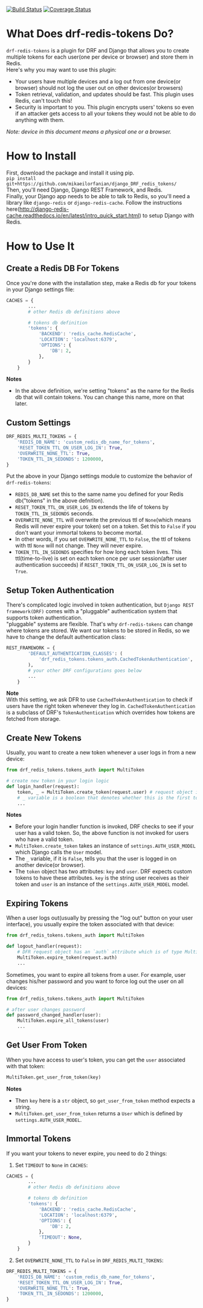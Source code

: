 [![Build Status](https://travis-ci.org/mikaeilorfanian/django_DRF_redis_tokens.svg?branch=master)](https://travis-ci.org/mikaeilorfanian/django_DRF_redis_tokens)  [![Coverage Status](https://coveralls.io/repos/github/mikaeilorfanian/django_DRF_redis_tokens/badge.svg?branch=master)](https://coveralls.io/github/mikaeilorfanian/django_DRF_redis_tokens?branch=master)
# What Does drf-redis-tokens Do?
`drf-redis-tokens` is a plugin for DRF and Django that allows you to create multiple tokens for each user(one per device or browser) and store them in Redis.    
Here's why you may want to use this plugin:
- Your users have multiple devices and a log out from one device(or browser) should not log the user out on other devices(or browsers)
- Token retrieval, validation, and updates should be fast. This plugin uses Redis, can't touch this!
- Security is important to you. This plugin encrypts users' tokens so even if an attacker gets access to all your tokens they would not be able to do anything with them.   



*Note: device in this document means a physical one or a browser.*
# How to Install
First, download the package and install it using pip.   
`pip install git+https://github.com/mikaeilorfanian/django_DRF_redis_tokens/`    
Then, you'll need Django, Django REST Framework, and Redis.   
Finally, your Django app needs to be able to talk to Redis, so you'll need a library like `django-redis` or `django-redis-cache`.
Follow the instructions here(http://django-redis-cache.readthedocs.io/en/latest/intro_quick_start.html) to setup Django with Redis.   
# How to Use It
## Create a Redis DB For Tokens
Once you're done with the installation step, make a Redis db for your tokens in your Django settings file:   
```python
CACHES = {
        ...
        # other Redis db definitions above

        # tokens db definition
        'tokens': {
            'BACKEND': 'redis_cache.RedisCache',
            'LOCATION': 'localhost:6379',
            'OPTIONS': {
                'DB': 2,
            },
        }
    }
```
**Notes**
- In the above definition, we're setting "tokens" as the name for the Redis db that will contain tokens. You can change this name, more on that later.
## Custom Settings
```python
DRF_REDIS_MULTI_TOKENS = {
    'REDIS_DB_NAME': 'custom_redis_db_name_for_tokens',
    'RESET_TOKEN_TTL_ON_USER_LOG_IN': True,
    'OVERWRITE_NONE_TTL': True,
    'TOKEN_TTL_IN_SEDONDS': 1200000,
}
```
Put the above in your Django settings module to customize the behavior of `drf-redis-tokens`:    
- `REDIS_DB_NAME` set this to the same name you defined for your Redis db("tokens" in the above defnition).
- `RESET_TOKEN_TTL_ON_USER_LOG_IN` extends the life of tokens by `TOKEN_TTL_IN_SEDONDS` seconds.
- `OVERWRITE_NONE_TTL` will overwrite the previous ttl of `None`(which means Redis will never expire your token) set on a token. Set this to `False` if you don't want your immortal tokens to become mortal.   
- In other words, if you set `OVERWRITE_NONE_TTL` to `False`, the ttl of tokens with ttl `None` will not change. They will never expire.   
- `TOKEN_TTL_IN_SEDONDS` specifies for how long each token lives. This ttl(time-to-live) is set on each token once per user session(after user authentication succeeds) if `RESET_TOKEN_TTL_ON_USER_LOG_IN` is set to `True`.    
## Setup Token Authentication
There's complicated logic involved in token authentication, but `Django REST framework(DRF)` comes with a "pluggable" authentication system that supports token authentication.   
"pluggable" systems are flexible. That's why `drf-redis-tokens` can change where tokens are stored. We want our tokens to be stored in Redis, so we have to change the default authentication class:
```python
REST_FRAMEWORK = {
        'DEFAULT_AUTHENTICATION_CLASSES': (
            'drf_redis_tokens.tokens_auth.CachedTokenAuthentication',
        ),
        # your other DRF configurations goes below
        ...
    }
```
**Note**    
With this setting, we ask DFR to use `CachedTokenAuthentication` to check if users have the right token whenever they log in. `CachedTokenAuthentication` is a subclass of DRF's `TokenAuthentication` which overrides how tokens are fetched from storage.
## Create New Tokens
Usually, you want to create a new token whenever a user logs in from a new device:
```python
from drf_redis_tokens.tokens_auth import MultiToken

# create new token in your login logic
def login_handler(request):
    token, _ = MultiToken.create_token(request.user) # request object in DRF has a user attribute
	# _ variable is a boolean that denotes whether this is the first token created for this user
    ...
```
**Notes**
- Before your login handler function is invoked, DRF checks to see if your user has a valid token. So, the above function is not invoked for users who have a valid token. 
- `MultiToken.create_token` takes an instance of `settings.AUTH_USER_MODEL` which Django calls the `User` model.
- The `_` variable, if it is `False`, tells you that the user is logged in on another device(or browser).
- The `token` object has two attributes: `key` and `user`. DRF expects custom tokens to have these attributes. `key` is the string user receives as their token and `user` is an instance of the `settings.AUTH_USER_MODEL` model.
## Expiring Tokens
When a user logs out(usually by pressing the "log out" button on your user interface), you usually expire the token associated with that device:  
```python
from drf_redis_tokens.tokens_auth import MultiToken

def logout_handler(request):
    # DFR request object has an `auth` attribute which is of type MultiToken
    MultiToken.expire_token(request.auth)
    ...
```
Sometimes, you want to expire all tokens from a user. For example, user changes his/her password and you want to force log out the user on all devices:
```python
from drf_redis_tokens.tokens_auth import MultiToken

# after user changes password
def password_changed_handler(user):
    MultiToken.expire_all_tokens(user)
    ...
```
## Get User From Token
When you have access to user's token, you can get the `user` associated with that token:
```python
MultiToken.get_user_from_token(key)
```
**Notes**
- Then `key` here is a `str` object, so `get_user_from_token` method expects a string.   
- `MultiToken.get_user_from_token` returns a `User` which is defined by `settings.AUTH_USER_MODEL`.   

## Immortal Tokens
If you want your tokens to never expire, you need to do 2 things:   
1) Set `TIMEOUT` to `None` in `CACHES`:
```python
CACHES = {
        ...
        # other Redis db definitions above

        # tokens db definition
        'tokens': {
            'BACKEND': 'redis_cache.RedisCache',
            'LOCATION': 'localhost:6379',
            'OPTIONS': {
                'DB': 2,
            },
            'TIMEOUT': None,
        }
    }
```
2) Set `OVERWRITE_NONE_TTL` to `False` in `DRF_REDIS_MULTI_TOKENS`:
```python
DRF_REDIS_MULTI_TOKENS = {
    'REDIS_DB_NAME': 'custom_redis_db_name_for_tokens',
    'RESET_TOKEN_TTL_ON_USER_LOG_IN': True,
    'OVERWRITE_NONE_TTL': True,
    'TOKEN_TTL_IN_SEDONDS': 1200000,
}
```